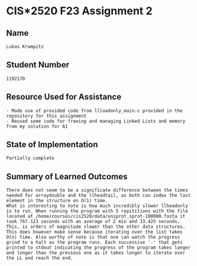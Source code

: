 # CIS*2520 F23 Assignment 2

## Name 

    Lukas Krampitz

## Student Number

    1192170

## Resource Used for Assistance

    - Made use of provided code from llloadonly_main.c provided in the repository for this assignment
    - Reused some code for freeing and managing Linked Lists and memory from my solution for A1

## State of Implementation

    Partially complete

## Summary of Learned Outcomes

    There does not seem to be a significate difference between the times needed for arraydouble and the llheadtail, as both can index the last element in the structure on O(1) time.
    What is interesting to note is how much incredibly slower llheadonly is to run. When running the program with 5 repititions with the file located at /home/courses/cis2520/data/uniprot_sprot-100000.fasta it took 767.123 seconds with an average of 2 min and 33.425 seconds. This, is orders of magnitude slower than the other data structures. This does however make sense because iterating over the list takes O(n) time. Also worthy of note is that one can watch the progress grind to a halt as the program runs. Each successive '.' that gets printed to stdout indicating the progress of the program takes longer and longer than the previous one as it takes longer to iterate over the LL and reach the end.
